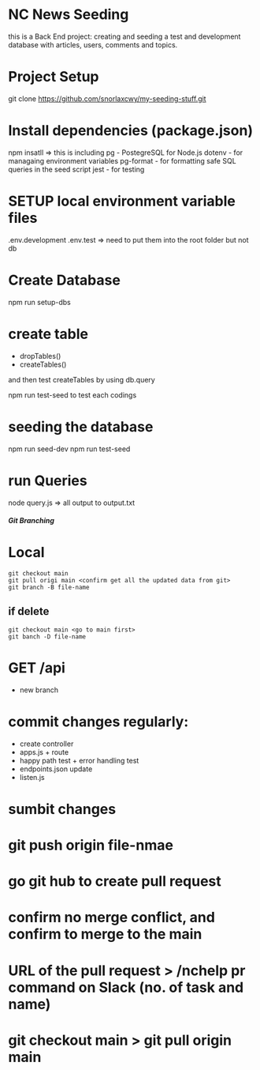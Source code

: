 # NC News Seeding

this is a Back End project: creating and seeding a test and development database with articles, users, comments and topics.

# Project Setup

git clone https://github.com/snorlaxcwy/my-seeding-stuff.git

# Install dependencies (package.json)

npm insatll
=> this is including
pg - PostegreSQL for Node.js
dotenv - for managaing environment variables
pg-format - for formatting safe SQL queries in the seed script
jest - for testing

# SETUP local environment variable files

.env.development
.env.test
=> need to put them into the root folder but not db

# Create Database

npm run setup-dbs

# create table

- dropTables()
- createTables()

and then test createTables by using db.query

npm run test-seed to test each codings

# seeding the database

npm run seed-dev
npm run test-seed

# run Queries

node query.js
=> all output to output.txt

##### Git Branching

# Local

    git checkout main
    git pull origi main <confirm get all the updated data from git>
    git branch -B file-name

## if delete

    git checkout main <go to main first>
    git banch -D file-name

# GET /api

- new branch

# commit changes regularly:

- create controller
- apps.js + route
- happy path test + error handling test
- endpoints.json update
- listen.js

# sumbit changes

# git push origin file-nmae

# go git hub to create pull request

# confirm no merge conflict, and confirm to merge to the main

# URL of the pull request > /nchelp pr command on Slack (no. of task and name)

# git checkout main > git pull origin main
